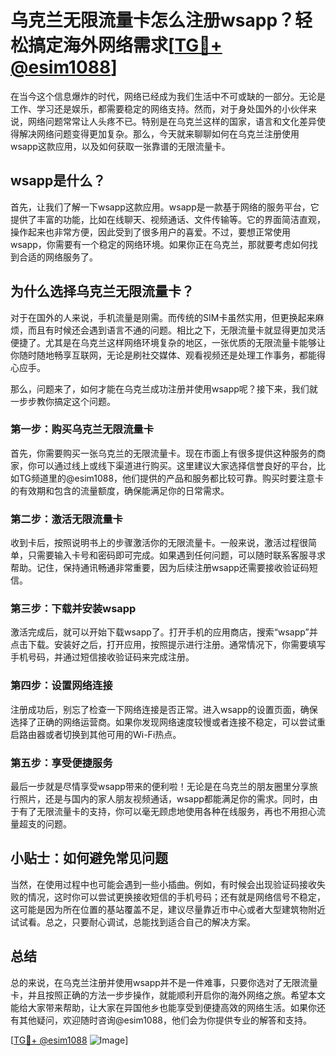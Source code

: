 # 乌克兰无限流量卡怎么注册wsapp？轻松搞定海外网络需求[[TG💪+ @esim1088](https://t.me/s/esim1088)]

在当今这个信息爆炸的时代，网络已经成为我们生活中不可或缺的一部分。无论是工作、学习还是娱乐，都需要稳定的网络支持。然而，对于身处国外的小伙伴来说，网络问题常常让人头疼不已。特别是在乌克兰这样的国家，语言和文化差异使得解决网络问题变得更加复杂。那么，今天就来聊聊如何在乌克兰注册使用wsapp这款应用，以及如何获取一张靠谱的无限流量卡。

## wsapp是什么？

首先，让我们了解一下wsapp这款应用。wsapp是一款基于网络的服务平台，它提供了丰富的功能，比如在线聊天、视频通话、文件传输等。它的界面简洁直观，操作起来也非常方便，因此受到了很多用户的喜爱。不过，要想正常使用wsapp，你需要有一个稳定的网络环境。如果你正在乌克兰，那就要考虑如何找到合适的网络服务了。

## 为什么选择乌克兰无限流量卡？

对于在国外的人来说，手机流量是刚需。而传统的SIM卡虽然实用，但更换起来麻烦，而且有时候还会遇到语言不通的问题。相比之下，无限流量卡就显得更加灵活便捷了。尤其是在乌克兰这样网络环境复杂的地区，一张优质的无限流量卡能够让你随时随地畅享互联网，无论是刷社交媒体、观看视频还是处理工作事务，都能得心应手。

那么，问题来了，如何才能在乌克兰成功注册并使用wsapp呢？接下来，我们就一步步教你搞定这个问题。

### 第一步：购买乌克兰无限流量卡

首先，你需要购买一张乌克兰的无限流量卡。现在市面上有很多提供这种服务的商家，你可以通过线上或线下渠道进行购买。这里建议大家选择信誉良好的平台，比如TG频道里的@esim1088，他们提供的产品和服务都比较可靠。购买时要注意卡的有效期和包含的流量额度，确保能满足你的日常需求。

### 第二步：激活无限流量卡

收到卡后，按照说明书上的步骤激活你的无限流量卡。一般来说，激活过程很简单，只需要输入卡号和密码即可完成。如果遇到任何问题，可以随时联系客服寻求帮助。记住，保持通讯畅通非常重要，因为后续注册wsapp还需要接收验证码短信。

### 第三步：下载并安装wsapp

激活完成后，就可以开始下载wsapp了。打开手机的应用商店，搜索“wsapp”并点击下载。安装好之后，打开应用，按照提示进行注册。通常情况下，你需要填写手机号码，并通过短信接收验证码来完成注册。

### 第四步：设置网络连接

注册成功后，别忘了检查一下网络连接是否正常。进入wsapp的设置页面，确保选择了正确的网络运营商。如果你发现网络速度较慢或者连接不稳定，可以尝试重启路由器或者切换到其他可用的Wi-Fi热点。

### 第五步：享受便捷服务

最后一步就是尽情享受wsapp带来的便利啦！无论是在乌克兰的朋友圈里分享旅行照片，还是与国内的家人朋友视频通话，wsapp都能满足你的需求。同时，由于有了无限流量卡的支持，你可以毫无顾虑地使用各种在线服务，再也不用担心流量超支的问题。

## 小贴士：如何避免常见问题

当然，在使用过程中也可能会遇到一些小插曲。例如，有时候会出现验证码接收失败的情况，这时你可以尝试更换接收短信的手机号码；还有就是网络信号不稳定，这可能是因为所在位置的基站覆盖不足，建议尽量靠近市中心或者大型建筑物附近试试看。总之，只要耐心调试，总能找到适合自己的解决方案。

## 总结

总的来说，在乌克兰注册并使用wsapp并不是一件难事，只要你选对了无限流量卡，并且按照正确的方法一步步操作，就能顺利开启你的海外网络之旅。希望本文能给大家带来帮助，让大家在异国他乡也能享受到便捷高效的网络生活。如果你还有其他疑问，欢迎随时咨询@esim1088，他们会为你提供专业的解答和支持。

[[TG💪+ @esim1088](https://t.me/s/esim1088) ![Image](https://i.postimg.cc/4NQfJmqS/Snipaste-2025-05-13-00-14-12.png)]